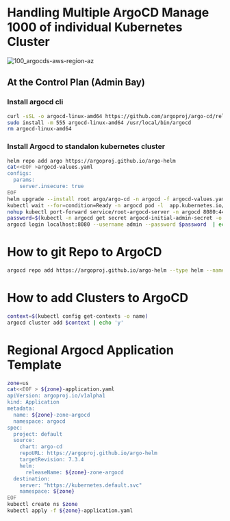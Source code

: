 # Handling Multiple ArgoCD Manage 1000 of individual Kubernetes Cluster
![100_argocds-aws-region-az](https://github.com/naren4b/nks/assets/3488520/9b3a9443-c172-4c91-b926-2feb38896108)


## At the Control Plan (Admin Bay)
### Install argocd cli
```bash
curl -sSL -o argocd-linux-amd64 https://github.com/argoproj/argo-cd/releases/latest/download/argocd-linux-amd64
sudo install -m 555 argocd-linux-amd64 /usr/local/bin/argocd
rm argocd-linux-amd64
```
### Install Argocd to standalon kubernetes cluster
```bash
helm repo add argo https://argoproj.github.io/argo-helm
cat<<EOF >argocd-values.yaml 
configs:
  params:
    server.insecure: true
EOF
helm upgrade --install root argo/argo-cd -n argocd -f argocd-values.yaml  --create-namespace 
kubectl wait --for=condition=Ready -n argocd pod -l  app.kubernetes.io/name=argocd-server
nohup kubectl port-forward service/root-argocd-server -n argocd 8080:443 --address 0.0.0.0  &
password=$(kubectl -n argocd get secret argocd-initial-admin-secret -o jsonpath="{.data.password}" | base64 -d)
argocd login localhost:8080 --username admin --password $password  | echo 'y'
```

# How to git Repo to ArgoCD
```bash
argocd repo add https://argoproj.github.io/argo-helm --type helm --name argo
```
# How to add Clusters to ArgoCD
```bash
context=$(kubectl config get-contexts -o name)
argocd cluster add $context | echo 'y'
```
# Regional Argocd Application Template 
```bash
zone=us
cat<<EOF > ${zone}-application.yaml
apiVersion: argoproj.io/v1alpha1
kind: Application
metadata:
  name: ${zone}-zone-argocd
  namespace: argocd 
spec:
  project: default 
  source:
    chart: argo-cd
    repoURL: https://argoproj.github.io/argo-helm
    targetRevision: 7.3.4 
    helm:
      releaseName: ${zone}-zone-argocd
  destination:
    server: "https://kubernetes.default.svc"
    namespace: ${zone}
EOF
kubectl create ns $zone
kubectl apply -f ${zone}-application.yaml
```
